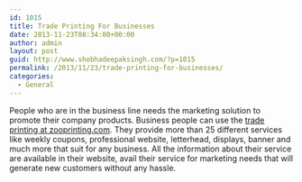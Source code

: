 ```yaml
---
id: 1015
title: Trade Printing For Businesses
date: 2013-11-23T08:34:00+00:00
author: admin
layout: post
guid: http://www.shobhadeepaksingh.com/?p=1015
permalink: /2013/11/23/trade-printing-for-businesses/
categories:
  - General
---
```

People who are in the business line needs the marketing solution to promote their company products. Business people can use the [trade printing at zooprinting.com](http://www.zooprinting.com/). They provide more than 25 different services like weekly coupons, professional website, letterhead, displays, banner and much more that suit for any business. All the information about their service are available in their website, avail their service for marketing needs that will generate new customers without any hassle.